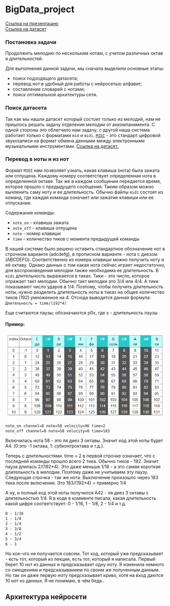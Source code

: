 # BigData_project

[Ссылка на презентацию](https://www.shorturl.at/krxU4)  
[Ссылка на датасет](https://www.kaggle.com/function9/blues-genre-midi-melodies)

### Постановка задачи

Продолжить мелодию по нескольким нотам, с учетом различных октав и длительностей.

Для выполнения данной задачи, мы сначала выделили основные этапы:
* поиск подходящего датасета;
* перевод нот в удобный для работы с нейросетью алфавит;
* составление словарей с нотами;
* поиск оптимальной архитектуры сети.


### Поиск датасета
Так как мы нашли датасет который состоит только из мелодий, нам не пришлось решать задачу отделения мелодии от аккомпанимента. С одной стороны это облегчило нам задачу, с другой наша система работает только с форматами `mid` и `midi`. [`MIDI`](https://ru.wikipedia.org/wiki/MIDI) - это стандарт цифровой звукозаписи на формат обмена данными между электронными музыкальными инструментами. [Ссылка на датасет.](https://www.kaggle.com/function9/blues-genre-midi-melodies)


### Перевод в ноты и из нот

Формат `MIDI` нам позволяет узнать, какая клавиша (нота) была зажата или отпущена. Каждому номеру соответствует определенная нота в определенной октаве. Так же в каждом сообщении передается время, которое прошло с предыдущего сообщения. Таким образом можно вычленить саму ноту и ее длительность. Обычно файлы `midi` состоят из команд, где каждая команда означает или зажатие клавиши или ее отпускание.  

Содержание команды: 
* `note_on`  - клавиша зажата
* `note_off` - клавиша отпущена
* `note` - номер клавиши
* `time` - количество тиков с момента предыдущей команды

В нашей системе было решено оставить стандартное обозначение нот в строчном варианте (adcdefg), в прописном варианте - нота с диезом (ABCDEFG). Соответственно из номера клавиши можно получить ноту и её октаву. Однако данных о том какая нота сейчас играет недостаточно, для воспроизведения мелодии также необходима ее длительность. В `midi` длительность выражается в тиках. Тики - это число, которое отражает такт мелодии. Обычно такт мелодии это 3/4 или 4/4. А тики показывают число ударов в 1/4. Поэтому, чтобы получить длительность ноты, нужно разделить длительность ноты в тиках на общее количество тиков (192) умноженное на 4. Отсюда выводится данная формула: 
``
Длительность = time/(192*4)
``

Еще считаются паузы; обозначаются р0х, где х - длительность паузы

#### Пример:

![таблица с переводом нот](pictures/table.png)

```
note_on channel=8 note=58 velocity=96 time=2
note_off channel=8 note=58 velocity=0 time=183
```

Включилась нота 58 - это ля диез 3 октавы. Значит код этой ноты будет А4. (0:это -1 октава, 1: субконтроктава и т.д.).

Теперь с длительностями. time = 2 в первой строчке означает, что с последней команды прошло всего 2 тика. Обычно тиков - 192. Значит пауза длилась 2/(192\*4). Это даже меньше 1/16 - а это самая короткая длительность в мелодии. Поэтому даже не учитываем эту паузу. Следующая строчка - так же нота. Выключение произошло через 183 тика после включения. Это 183/(192\*4) = примерно 1/4
 
А ну, и полный код этой ноты получился А42 - ля диез 3 октавы с длительностью 1/4.
Я в коде в комменте писала, какая длительность какой цифре соответствует: 0 - 1/16, 1 - 1/8, 2 - 1/4 и т.д.
```
0 - 1/16
1 - 1/8
2 - 1/4
3 - 3/8
4 - 1/2
5 - 3/4
6 - 1
```
Но кое-что не получается совсем. Тот код, который уже предсказывает - есть тот, который из лекции, есть тот, который я написала. Первый берет 10 нот из данных и предсказывает одну ноту. Я изменила немного со смещением и предсказыванием по своим же полученным данным. Но так он даже первую ноту предсказывает криво, хотя на вход даются 10 нот из данных. Я не понимаю, в чём беда..




## Архитектура нейросети


